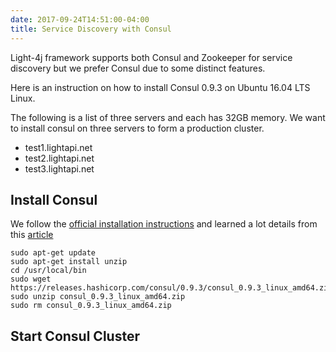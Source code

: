 ```yaml
---
date: 2017-09-24T14:51:00-04:00
title: Service Discovery with Consul
---
```


Light-4j framework supports both Consul and Zookeeper for service discovery but we prefer
Consul due to some distinct features.

Here is an instruction on how to install Consul 0.9.3 on Ubuntu 16.04 LTS Linux.

The following is a list of three servers and each has 32GB memory. We want to install
consul on three servers to form a production cluster.

* test1.lightapi.net
* test2.lightapi.net
* test3.lightapi.net

## Install Consul 

We follow the [official installation instructions](https://www.consul.io/intro/getting-started/install.html)
and learned a lot details from this [article](https://linoxide.com/devops/install-consul-server-ubuntu-16/)

```
sudo apt-get update
sudo apt-get install unzip
cd /usr/local/bin
sudo wget https://releases.hashicorp.com/consul/0.9.3/consul_0.9.3_linux_amd64.zip
sudo unzip consul_0.9.3_linux_amd64.zip
sudo rm consul_0.9.3_linux_amd64.zip
```

## Start Consul Cluster



